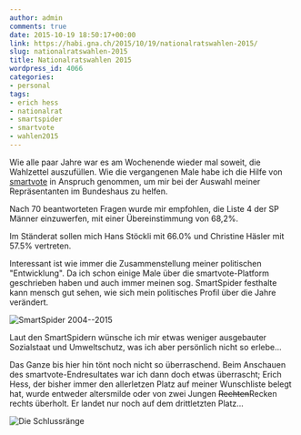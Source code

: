 ```yaml
---
author: admin
comments: true
date: 2015-10-19 18:50:17+00:00
link: https://habi.gna.ch/2015/10/19/nationalratswahlen-2015/
slug: nationalratswahlen-2015
title: Nationalratswahlen 2015
wordpress_id: 4066
categories:
- personal
tags:
- erich hess
- nationalrat
- smartspider
- smartvote
- wahlen2015
---
```


Wie alle paar Jahre war es am Wochenende wieder mal soweit, die Wahlzettel auszufüllen. Wie die vergangenen Male habe ich die Hilfe von [smartvote](https://smartvote.ch) in Anspruch genommen, um mir bei der Auswahl meiner Repräsentanten im Bundeshaus zu helfen.

Nach 70 beantworteten Fragen wurde mir empfohlen, die Liste 4 der SP Männer einzuwerfen, mit einer Übereinstimmung von 68,2%.

Im Ständerat sollen mich Hans Stöckli mit 66.0% und Christine Häsler mit 57.5% vertreten.

Interessant ist wie immer die Zusammenstellung meiner politischen "Entwicklung". Da ich schon einige Male über die smartvote-Platform geschrieben haben und auch immer meinen sog. SmartSpider festhalte kann mensch gut sehen, wie sich mein politisches Profil über die Jahre verändert.

![SmartSpider 2004--2015](https://habi.gna.ch/wp-content/uploads/2015/10/SmartSpider.gif)

Laut den SmartSpidern wünsche ich mir etwas weniger ausgebauter Sozialstaat und Umweltschutz, was ich aber persönlich nicht so erlebe...

Das Ganze bis hier hin tönt noch nicht so überraschend. Beim Anschauen des smartvote-Endresultates war ich dann doch etwas überrascht; Erich Hess, der bisher immer den allerletzen Platz auf meiner Wunschliste belegt hat, wurde entweder altersmilde oder von zwei Jungen <del>Rechten</del>Recken rechts überholt. Er landet nur noch auf dem drittletzten Platz...

![Die Schlussränge](https://habi.gna.ch/wp-content/uploads/2015/10/ErichUndCo.png)
